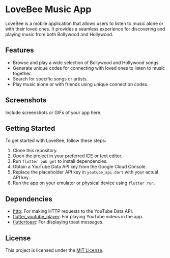 # LoveBee Music App

LoveBee is a mobile application that allows users to listen to music alone or with their loved ones. It provides a seamless experience for discovering and playing music from both Bollywood and Hollywood.

## Features

- Browse and play a wide selection of Bollywood and Hollywood songs.
- Generate unique codes for connecting with loved ones to listen to music together.
- Search for specific songs or artists.
- Play music alone or with friends using unique connection codes.

## Screenshots

Include screenshots or GIFs of your app here.

## Getting Started

To get started with LoveBee, follow these steps:

1. Clone this repository.
2. Open the project in your preferred IDE or text editor.
3. Run `flutter pub get` to install dependencies.
4. Obtain a YouTube Data API key from the Google Cloud Console.
5. Replace the placeholder API key in `youtube_api.dart` with your actual API key.
6. Run the app on your emulator or physical device using `flutter run`.

## Dependencies

- [http](https://pub.dev/packages/http): For making HTTP requests to the YouTube Data API.
- [flutter_youtube_player](https://pub.dev/packages/flutter_youtube_player): For playing YouTube videos in the app.
- [fluttertoast](https://pub.dev/packages/fluttertoast): For displaying toast messages.



## License

This project is licensed under the [MIT License](LICENSE).
